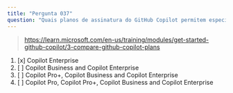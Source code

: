 ```yaml
---
title: "Pergunta 037"
question: "Quais planos de assinatura do GitHub Copilot permitem especificar diretrizes de codificação para revisões de código?"
---
```



> https://learn.microsoft.com/en-us/training/modules/get-started-github-copilot/3-compare-github-copilot-plans
1. [x] Copilot Enterprise  
1. [ ] Copilot Business and Copilot Enterprise  
1. [ ] Copilot Pro+, Copilot Business and Copilot Enterprise  
1. [ ] Copilot Pro, Copilot Pro+, Copilot Business and Copilot Enterprise  
